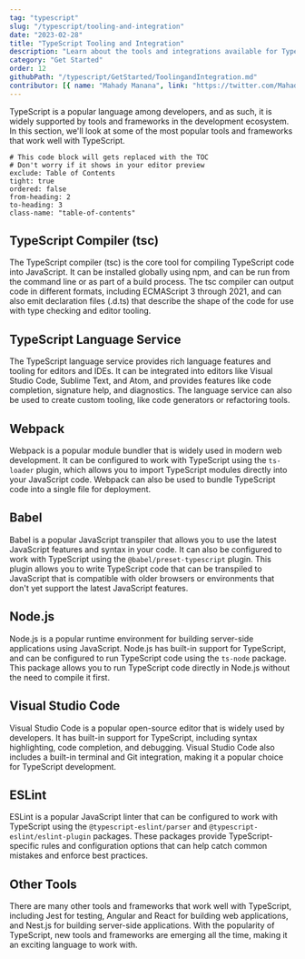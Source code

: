 ```yaml
---
tag: "typescript"
slug: "/typescript/tooling-and-integration"
date: "2023-02-28"
title: "TypeScript Tooling and Integration"
description: "Learn about the tools and integrations available for TypeScript, including editors, linters, and build tools"
category: "Get Started"
order: 12
githubPath: "/typescript/GetStarted/ToolingandIntegration.md"
contributor: [{ name: "Mahady Manana", link: "https://twitter.com/MahadyManana" }]
---
```



TypeScript is a popular language among developers, and as such, it is widely supported by tools and frameworks in the development ecosystem. In this section, we'll look at some of the most popular tools and frameworks that work well with TypeScript.


```toc
# This code block will gets replaced with the TOC
# Don't worry if it shows in your editor preview
exclude: Table of Contents
tight: true
ordered: false
from-heading: 2
to-heading: 3
class-name: "table-of-contents"
```


## TypeScript Compiler (tsc)

The TypeScript compiler (tsc) is the core tool for compiling TypeScript code into JavaScript. It can be installed globally using npm, and can be run from the command line or as part of a build process. The tsc compiler can output code in different formats, including ECMAScript 3 through 2021, and can also emit declaration files (.d.ts) that describe the shape of the code for use with type checking and editor tooling.

## TypeScript Language Service

The TypeScript language service provides rich language features and tooling for editors and IDEs. It can be integrated into editors like Visual Studio Code, Sublime Text, and Atom, and provides features like code completion, signature help, and diagnostics. The language service can also be used to create custom tooling, like code generators or refactoring tools.

## Webpack

Webpack is a popular module bundler that is widely used in modern web development. It can be configured to work with TypeScript using the `ts-loader` plugin, which allows you to import TypeScript modules directly into your JavaScript code. Webpack can also be used to bundle TypeScript code into a single file for deployment.

## Babel

Babel is a popular JavaScript transpiler that allows you to use the latest JavaScript features and syntax in your code. It can also be configured to work with TypeScript using the `@babel/preset-typescript` plugin. This plugin allows you to write TypeScript code that can be transpiled to JavaScript that is compatible with older browsers or environments that don't yet support the latest JavaScript features.

## Node.js

Node.js is a popular runtime environment for building server-side applications using JavaScript. Node.js has built-in support for TypeScript, and can be configured to run TypeScript code using the `ts-node` package. This package allows you to run TypeScript code directly in Node.js without the need to compile it first.

## Visual Studio Code

Visual Studio Code is a popular open-source editor that is widely used by developers. It has built-in support for TypeScript, including syntax highlighting, code completion, and debugging. Visual Studio Code also includes a built-in terminal and Git integration, making it a popular choice for TypeScript development.

## ESLint
ESLint is a popular JavaScript linter that can be configured to work with TypeScript using the `@typescript-eslint/parser` and `@typescript-eslint/eslint-plugin` packages. These packages provide TypeScript-specific rules and configuration options that can help catch common mistakes and enforce best practices.


## Other Tools

There are many other tools and frameworks that work well with TypeScript, including Jest for testing, Angular and React for building web applications, and Nest.js for building server-side applications. With the popularity of TypeScript, new tools and frameworks are emerging all the time, making it an exciting language to work with.



